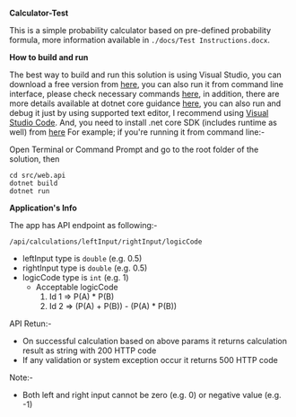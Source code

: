 **Calculator-Test**

This is a simple probability calculator based on pre-defined probability formula, more information available in `./docs/Test Instructions.docx`.

**How to build and run**

The best way to build and run this solution is using Visual Studio, you can download a free version from [here](https://visualstudio.microsoft.com/), you can also run it from command line interface, please check necessary commands [here](https://docs.microsoft.com/en-us/dotnet/core/tutorials/cli-create-console-app), in addition, there are more details available at dotnet core guidance [here](https://docs.microsoft.com/en-us/dotnet/core/), you can also run and debug it just by using supported text editor, I recommend using [Visual Studio Code](https://code.visualstudio.com/). And, you need to install .net core SDK (includes runtime as well) from [here](https://dotnet.microsoft.com/download/dotnet-core/2.1) For example; if you're running it from command line:-

Open Terminal or Command Prompt and go to the root folder of the solution, then

`cd src/web.api`\
`dotnet build`\
`dotnet run`

**Application's Info**

The app has API endpoint as following:-

`/api/calculations/leftInput/rightInput/logicCode`

- leftInput type is `double` (e.g. 0.5)
- rightInput type is `double` (e.g. 0.5)
- logicCode type is `int` (e.g. 1)
  - Acceptable logicCode
    1. Id 1 => P(A) * P(B)
    2. Id 2 => (P(A) + P(B)) - (P(A) * P(B))

API Retun:-

- On successful calculation based on above params it returns calculation result as string with 200 HTTP code
- If any validation or system exception occur it returns 500 HTTP code

Note:-

- Both left and right input cannot be zero (e.g. 0) or negative value (e.g. -1)